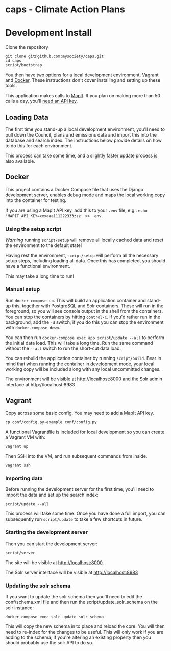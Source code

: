 # caps - Climate Action Plans

# Development Install

Clone the repository

```
git clone git@github.com:mysociety/caps.git
cd caps
script/bootstrap
```

You then have two options for a local development environment, [Vagrant](https://www.vagrantup.com/) and [Docker](https://www.docker.com/products/docker-desktop). These instructions don't cover installing and setting up these tools.

This application makes calls to [MapIt](https://mapit.mysociety.org). If you plan on making more than 50 calls a day, you'll [need an API key](https://mapit.mysociety.org/pricing/).

## Loading Data

The first time you stand-up a local development environment, you'll need to pull down the Council, plans and emissions data and import this into the database and search index. The instructions below provide details on how to do this for each environment.

This process can take some time, and a slightly faster update process is also available.

## Docker

This project contains a Docker Compose file that uses the Django development server, enables debug mode and maps the local working copy into the container for testing.

If you are using a MapIt API key, add this to your `.env` file, e.g.: `echo 'MAPIT_API_KEY=xxxaaa111222333zzz' >> .env`.

### Using the setup script

*Warning* running `script/setup` will remove all locally cached data and reset the environment to the default state!

Having rest the environment, `script/setup` will perform all the necessary setup steps, including loading all data. Once this has completed, you should have a functional environment.

This may take a long time to run!

### Manual setup

Run `docker-compose up`. This will build an application container and stand-up this, together with PostgreSQL and Solr containers. These will run in the foreground, so you will see console output in the shell from the containers. You can stop the containers by hitting `control-C`. If you'd rather run in the background, add the `-d` switch; if you do this you can stop the environment with `docker-compose down`.

You can then run `docker-compose exec app script/update --all` to perform the initial data load. This will take a long time. Run the same command without the `--all` switch to run the short-cut data load.

You can rebuild the application container by running `script/build`. Bear in mind that when running the container in development mode, your local working copy will be included along with any local uncommitted changes.

The environment will be visible at http://localhost:8000 and the Solr admin interface at http://localhost:8983

## Vagrant

Copy across some basic config. You may need to add a MapIt API key.

```
cp conf/config.py-example conf/config.py
```

A functional Vagrantfile is included for local development so you can create a Vagrant VM with:

```
vagrant up
```

Then SSH into the VM, and run subsequent commands from inside.

```
vagrant ssh
```

### Importing data

Before running the development server for the first time, you'll need to import the data and set up the search index:

```
script/update --all
```

This process will take some time. Once you have done a full import, you can subsequently run `script/update` to take a few shortcuts in future.

### Starting the development server

Then you can start the development server:

```
script/server
```

The site will be visible at <http://localhost:8000>.

The Solr server interface will be visible at <http://localhost:8983>

### Updating the solr schema

If you want to update the solr schema then you'll need to edit the
conf/schema.xml file and then run the script/update_solr_schema on the
solr instance:

`docker compose exec solr update_solr_schema`

This will copy the new schema in to place and reload the core. You will
then need to re-index for the changes to be useful. This will only work
if you are adding to the schema, if you're altering an existing property
then you should probably use the solr API to do so.
